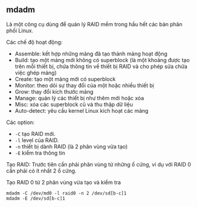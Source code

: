 ## mdadm 
Là một công cụ dùng để quản lý RAID mềm trong hầu hết các bản phân phối Linux.

Các chế độ hoạt động:
- Assemble: kết hợp những mảng đã tạo thành mảng hoạt động
- Build: tạo một mảng mới không có superblock (là một khoảng được tạo trên mỗi thiết bị, chứa thông tin về thiết bị RAID và cho phép sửa chữa việc ghép mảng) 
- Create: tạo một mảng mới có superblock
- Monitor: theo dõi sự thay đổi của một hoặc nhiều thiết bị
- Grow: thay đổi kích thước mảng 
- Manage: quản lý các thiết bị như thêm mới hoặc xóa
- Misc: xóa các superblock cũ và thu thập dữ liệu
- Auto-detect: yêu cầu kernel Linux kích hoạt các mảng


Các option:
- `-C` tạo RAID mới.
- `-l` level của RAID.
- `-n` thiết bị dành RAID (là 2 phân vùng vừa tạo)
- `-E` kiểm tra thông tin

Tạo RAID:
Trước tiên cần phải phân vùng từ những ổ cứng, ví dụ với RAID 0 cần phải có ít nhất 2 ổ cứng.

Tạo RAID 0 từ 2 phân vùng vừa tạo và kiểm tra

    mdadm -C /dev/md0 -l raid0 -n 2 /dev/sd[b-c]1
    mdadm -E /dev/sd[b-c]1

